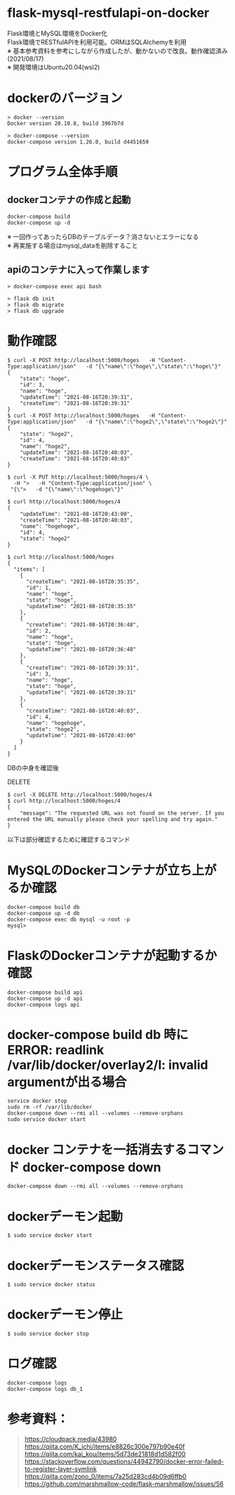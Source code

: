 # flask-mysql-restfulapi-on-docker
Flask環境とMySQL環境をDocker化  
Flask環境でRESTfulAPIを利用可能。ORMはSQLAlchemyを利用  
※ 基本参考資料を参考にしながら作成したが、動かないので改良。動作確認済み(2021/08/17)  
※ 開発環境はUbuntu20.04(wsl2)

# dockerのバージョン
```
> docker --version
Docker version 20.10.8, build 3967b7d

> docker-compose --version
docker-compose version 1.26.0, build d4451659
```


# プログラム全体手順
## dockerコンテナの作成と起動
```
docker-compose build
docker-compose up -d
```
※ 一回作ってあったらDBのテーブルデータ？消さないとエラーになる  
※ 再実施する場合はmysql_dataを削除すること  

## apiのコンテナに入って作業します
```
> docker-compose exec api bash
```
```
> flask db init
> flask db migrate
> flask db upgrade
```


# 動作確認
```
$ curl -X POST http://localhost:5000/hoges   -H "Content-Type:application/json"   -d "{\"name\":\"hoge\",\"state\":\"hoge\"}"
{
    "state": "hoge",
    "id": 3,
    "name": "hoge",
    "updateTime": "2021-08-16T20:39:31",
    "createTime": "2021-08-16T20:39:31"
}
$ curl -X POST http://localhost:5000/hoges   -H "Content-Type:application/json"   -d "{\"name\":\"hoge2\",\"state\":\"hoge2\"}"
{
    "state": "hoge2",
    "id": 4,
    "name": "hoge2",
    "updateTime": "2021-08-16T20:40:03",
    "createTime": "2021-08-16T20:40:03"
}

$ curl -X PUT http://localhost:5000/hoges/4 \
  -H ">   -H "Content-Type:application/json" \
 "{\">   -d "{\"name\":\"hogehoge\"}"

$ curl http://localhost:5000/hoges/4
{
    "updateTime": "2021-08-16T20:43:00",
    "createTime": "2021-08-16T20:40:03",
    "name": "hogehoge",
    "id": 4,
    "state": "hoge2"
}

$ curl http://localhost:5000/hoges
{
  "items": [
    {
      "createTime": "2021-08-16T20:35:35",
      "id": 1,
      "name": "hoge",
      "state": "hoge",
      "updateTime": "2021-08-16T20:35:35"
    },
    {
      "createTime": "2021-08-16T20:36:48",
      "id": 2,
      "name": "hoge",
      "state": "hoge",
      "updateTime": "2021-08-16T20:36:48"
    },
    {
      "createTime": "2021-08-16T20:39:31",
      "id": 3,
      "name": "hoge",
      "state": "hoge",
      "updateTime": "2021-08-16T20:39:31"
    },
    {
      "createTime": "2021-08-16T20:40:03",
      "id": 4,
      "name": "hogehoge",
      "state": "hoge2",
      "updateTime": "2021-08-16T20:43:00"
    }
  ]
}
```
DBの中身を確認後

DELETE
```
$ curl -X DELETE http://localhost:5000/hoges/4
$ curl http://localhost:5000/hoges/4
{
    "message": "The requested URL was not found on the server. If you entered the URL manually please check your spelling and try again."
}
```



以下は部分確認するために確認するコマンド
# MySQLのDockerコンテナが立ち上がるか確認
```
docker-compose build db
docker-compose up -d db
docker-compose exec db mysql -u root -p
mysql>
```

# FlaskのDockerコンテナが起動するか確認
```
docker-compose build api
docker-compose up -d api
docker-compose logs api
```

# docker-compose build db 時に ERROR: readlink /var/lib/docker/overlay2/l: invalid argumentが出る場合
```
service docker stop
sudo rm -rf /var/lib/docker
docker-compose down --rmi all --volumes --remove-orphans
sudo service docker start
```

# docker コンテナを一括消去するコマンド docker-compose down
```
docker-compose down --rmi all --volumes --remove-orphans
```

# dockerデーモン起動
```
$ sudo service docker start
```

# dockerデーモンステータス確認
```
$ sudo service docker status
```

# dockerデーモン停止
```
$ sudo service docker stop
```

# ログ確認
```
docker-compose logs
docker-compose logs db_1
```


# 参考資料：
> https://cloudpack.media/43980  
> https://qiita.com/K_ichi/items/e8826c300e797b90e40f  
> https://qiita.com/kai_kou/items/5d73de21818d1d582f00  
> https://stackoverflow.com/questions/44942790/docker-error-failed-to-register-layer-symlink  
> https://qiita.com/zono_0/items/7a25d283cd4b09d6ffb0  
> https://github.com/marshmallow-code/flask-marshmallow/issues/56  
